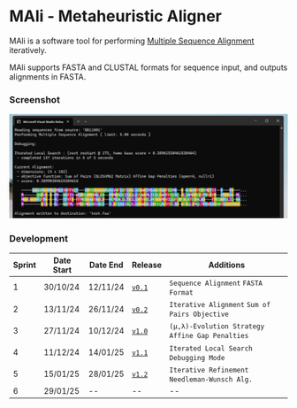# MAli - Metaheuristic Aligner

MAli is a software tool for performing [Multiple Sequence Alignment](https://en.wikipedia.org/wiki/Multiple_sequence_alignment) iteratively.

MAli supports FASTA and CLUSTAL formats for sequence input, and outputs alignments in FASTA.

### Screenshot

![Image](./MAliScreenshot.png)

### Development

| Sprint         | Date Start | Date End | Release | Additions | 
| ------------- | ------------- |------------- |------------- | ------------- |
| 1  | 30/10/24  | 12/11/24  | [```v0.1```](https://github.com/eeoooue/hons-moorhouse-p/releases/tag/v0.1)  | ```Sequence Alignment``` ```FASTA Format``` |
| 2  | 13/11/24  | 26/11/24  | [```v0.2```](https://github.com/eeoooue/hons-moorhouse-p/releases/tag/v0.2)  | ```Iterative Alignment```  ```Sum of Pairs Objective``` |
| 3  | 27/11/24  | 10/12/24  | [```v1.0```](https://github.com/eeoooue/hons-moorhouse-p/releases/tag/v1.0)  |  ```(μ,λ)-Evolution Strategy``` ```Affine Gap Penalties``` |
| 4  | 11/12/24  | 14/01/25  | [```v1.1```](https://github.com/eeoooue/hons-moorhouse-p/releases/tag/v1.1)   | ```Iterated Local Search``` ```Debugging Mode``` |
| 5  | 15/01/25  | 28/01/25   | [```v1.2```](https://github.com/eeoooue/hons-moorhouse-p/releases/tag/v1.2) | ```Iterative Refinement``` ```Needleman-Wunsch Alg.``` |
| 6  | 29/01/25  | --   | --           | -- |

